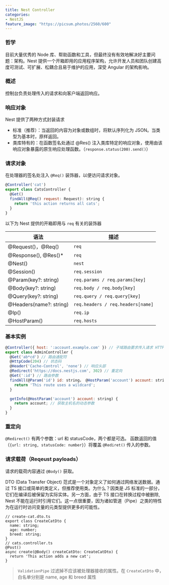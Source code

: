 ```yaml
---
title: Nest Controller
categories:
- NestJS
feature_image: "https://picsum.photos/2560/600"
---
```


### 哲学
目前大量优秀的 Node 库、帮助函数和工具，但最终没有有效地解决好主要问题：架构。Nest 提供一个开箱即用的应用程序架构，允许开发人员和团队创建高度可测试、可扩展、松耦合且易于维护的应用，深受 Angular 的架构影响。

### 概述
控制台负责处理传入的请求和向客户端返回响应。

### 响应对象
Nest 提供了两种方式封装请求
* 标准（推荐）：当返回的内容为对象或数组时，将默认序列化为 JSON。当类型为基本时，原样返回。
* 类库特有的：在函数签名处通过 @Res() 注入类库特定的响应对象，使用由该响应对象暴露的原生响应处理函数。（`response.status(200).send()`）

### 请求对象
在处理器的签名处注入 `@Req()` 装饰器，以便访问请求对象。

```js
@Controller('cat')
export class CatsController {
  @Get()
  findAll(@Req() request: Request): string {
    return 'this action returns all cats';
  }
}
```

以下为 Nest 提供的开箱即用与 `req` 有关的装饰器

| 语法 | 描述 |
| ---  | --- |
| @Request()，@Req() | `req` |
| @Response(), @Res()* | `req` |
| @Nest() | `nest` |
| @Session()	| `req.session` |
| @Param(key?: string)	| `req.params / req.params[key]` |
| @Body(key?: string)	| `req.body / req.body[key]` |
| @Query(key?: string)	| `req.query / req.query[key]` |
| @Headers(name?: string)	| `req.headers / req.headers[name]` |
| @Ip()	| `req.ip` |
| @HostParam() | `req.hosts` |


### 基本实例
```js
@Controller({ host: ':account.example.com' }) // 子域路由要求传入请求 HTTP 主机匹配特定的值
export class AdminController {
  @Get('ab*cd') // 路由通配符
  @HttpCode(204) // 状态码
  @Header('Cache-Control', 'none') // 响应头部
  @Redirect('https://docs.nestjs.com', 302) // 重定向
  @Get(':id') // 路由参数
  findAll(@Param('id') id: string， @HostParam('account') account: string) {
    return 'This route uses a wildcard';
  }

  getInfo(@HostParam('account') account: string) {
    return account; // 获取主机名的动态参数
  }
}
```

### 重定向
`@Redirect()` 有两个参数：url 和 statusCode，两个都是可选。
函数返回的值（`{url: string, statusCode: number}`）将覆盖 `@Rediret()` 传入的参数。


### 请求载荷（Reqeust payloads）
请求的载荷内容通过 `@Body()` 获取。

DTO (Data Transfer Object) 范式是一个对象定义了如何通过网络发送数据。通过 TS 接口或简单的类定义，但推荐使用类。为什么？因类是 JS 标准的一部分，它们在编译后被保留为实际实体。另一方面，由于 TS 接口在转换过程中被删除, Nest 不能在运行时引用它们。这一点很重要，因为诸如管道（Pipe）之类的特性为在运行时访问变量的元类型提供更多的可能性。

```JS
// create-cat.dto.ts
export class CreateCatDto {
  name: string;
  age: number;
  breed: string;
}
// cats.controller.ts
@Post()
async create(@Body() createCatDto: CreateCatDto) {
  return 'This action adds a new cat';
}
```

> `ValidationPipe` 过滤掉不应该被处理器接收的属性。在 `CreateCatDto` 中，白名单分别是 name, age 和 breed 属性